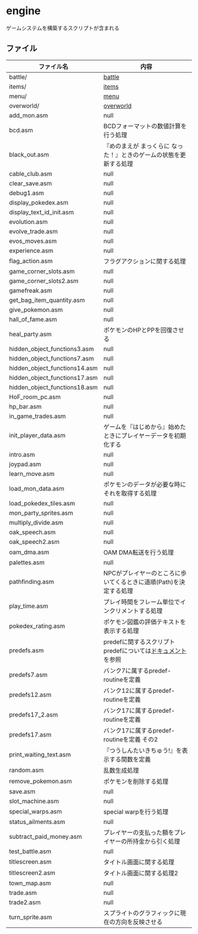 # engine

ゲームシステムを構築するスクリプトが含まれる

## ファイル

 ファイル名  |  内容
---- | ----
battle/ | [battle](./battle/README.md)
items/ | [items](./items/README.md)
menu/ | [menu](./menu/README.md)
overworld/ | [overworld](./overworld/README.md)
add_mon.asm | null
bcd.asm | BCDフォーマットの数値計算を行う処理
black_out.asm | 『めのまえが まっくらに なった！』ときのゲームの状態を更新する処理
cable_club.asm | null
clear_save.asm | null
debug1.asm | null
display_pokedex.asm | null
display_text_id_init.asm | null
evolution.asm | null
evolve_trade.asm | null
evos_moves.asm | null
experience.asm | null
flag_action.asm | フラグアクションに関する処理
game_corner_slots.asm | null
game_corner_slots2.asm | null
gamefreak.asm | null
get_bag_item_quantity.asm | null
give_pokemon.asm | null
hall_of_fame.asm | null
heal_party.asm | ポケモンのHPとPPを回復させる
hidden_object_functions3.asm | null
hidden_object_functions7.asm | null
hidden_object_functions14.asm | null
hidden_object_functions17.asm | null
hidden_object_functions18.asm | null
HoF_room_pc.asm | null
hp_bar.asm | null
in_game_trades.asm | null
init_player_data.asm | ゲームを『はじめから』始めたときにプレイヤーデータを初期化する
intro.asm | null
joypad.asm | null
learn_move.asm | null
load_mon_data.asm | ポケモンのデータが必要な時にそれを取得する処理
load_pokedex_tiles.asm | null
mon_party_sprites.asm | null
multiply_divide.asm | null
oak_speech.asm | null
oak_speech2.asm | null
oam_dma.asm | OAM DMA転送を行う処理
palettes.asm | null
pathfinding.asm | NPCがプレイヤーのところに歩いてくるときに道順(Path)を決定する処理
play_time.asm | プレイ時間をフレーム単位でインクリメントする処理
pokedex_rating.asm | ポケモン図鑑の評価テキストを表示する処理
predefs.asm | predefに関するスクリプト <br/>predefについては[ドキュメント](../docs/predef.md)を参照
predefs7.asm | バンク7に属するpredef-routineを定義
predefs12.asm | バンク12に属するpredef-routineを定義
predefs17_2.asm | バンク17に属するpredef-routineを定義
predefs17.asm | バンク17に属するpredef-routineを定義 その2
print_waiting_text.asm | 『つうしんたいきちゅう!』を表示する関数を定義
random.asm | 乱数生成処理
remove_pokemon.asm | ポケモンを削除する処理
save.asm | null
slot_machine.asm | null
special_warps.asm | special warpを行う処理
status_ailments.asm | null
subtract_paid_money.asm | プレイヤーの支払った額をプレイヤーの所持金から引く処理
test_battle.asm | null
titlescreen.asm | タイトル画面に関する処理
titlescreen2.asm | タイトル画面に関する処理2
town_map.asm | null
trade.asm | null
trade2.asm | null
turn_sprite.asm | スプライトのグラフィックに現在の方向を反映させる
